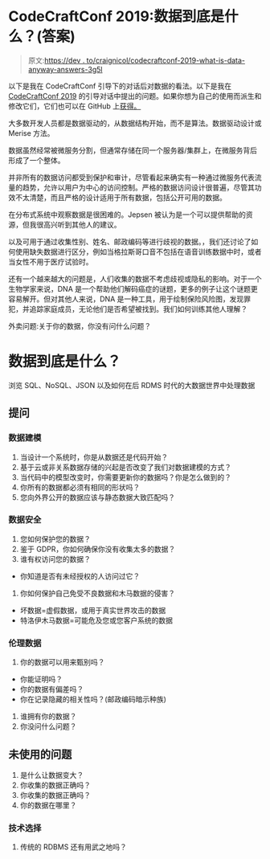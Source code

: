 # CodeCraftConf 2019:数据到底是什么？(答案)

> 原文:[https://dev . to/craignicol/codecraftconf-2019-what-is-data-anyway-answers-3g5l](https://dev.to/craignicol/codecraftconf-2019-what-is-data-anyway-answers-3g5l)

以下是我在 CodeCraftConf 引导下的对话后对数据的看法。以下是我在 [CodeCraftConf 2019](https://conf.codecraftuk.org/) 的引导对话中提出的问题。如果你想为自己的使用而派生和修改它们，它们也可以在 GitHub 上[获得。](https://github.com/craignicol/codecraftuk-sessions/blob/master/what-is-data-anyway.md)

大多数开发人员都是数据驱动的，从数据结构开始，而不是算法。数据驱动设计或 Merise 方法。

数据虽然经常被微服务分割，但通常存储在同一个服务器/集群上，在微服务背后形成了一个整体。

并非所有的数据访问都受到保护和审计，尽管看起来确实有一种通过微服务代表流量的趋势，允许以用户为中心的访问控制。严格的数据访问设计很普遍，尽管其功效不太清楚，而且严格的设计适用于所有数据，包括公开可用的数据。

在分布式系统中观察数据是很困难的。Jepsen 被认为是一个可以提供帮助的资源，但我很高兴听到其他人的建议。

以及可用于通过收集性别、姓名、邮政编码等进行歧视的数据。，我们还讨论了如何使用缺失数据进行区分，例如当格拉斯哥口音不包括在语音训练数据中时，或者当女性不用于医疗试验时。

还有一个越来越大的问题是，人们收集的数据不考虑歧视或隐私的影响。对于一个生物学家来说，DNA 是一个帮助他们解码癌症的谜题，更多的例子让这个谜题更容易解开。但对其他人来说，DNA 是一种工具，用于绘制保险风险图，发现罪犯，并追踪家庭成员，无论他们是否希望被找到。我们如何训练其他人理解？

外卖问题:关于你的数据，你没有问什么问题？

# [](#what-is-data-anyway)数据到底是什么？

浏览 SQL、NoSQL、JSON 以及如何在后 RDMS 时代的大数据世界中处理数据

## [](#questions)提问

### [](#data-modelling)数据建模

1.  当设计一个系统时，你是从数据还是代码开始？
2.  基于云或非关系数据存储的兴起是否改变了我们对数据建模的方式？
3.  当代码中的模型改变时，你需要更新你的数据吗？你是怎么做到的？
4.  你所有的数据都必须有相同的形状吗？
5.  您向外界公开的数据应该与静态数据大致匹配吗？

### [](#data-security)数据安全

1.  您如何保护您的数据？
2.  鉴于 GDPR，你如何确保你没有收集太多的数据？
3.  谁有权访问您的数据？

*   你知道是否有未经授权的人访问过它？

1.  你如何保护自己免受不良数据和木马数据的侵害？

*   坏数据=虚假数据，或用于真实世界攻击的数据
*   特洛伊木马数据=可能危及您或您客户系统的数据

### [](#ethical-data)伦理数据

1.  你的数据可以用来甄别吗？

*   你能证明吗？
*   你的数据有偏差吗？
*   你在记录隐藏的相关性吗？(邮政编码暗示种族)

1.  谁拥有你的数据？
2.  你没问什么问题？

## [](#unused-questions)未使用的问题

1.  是什么让数据变大？
2.  你收集的数据正确吗？
3.  你收集的数据正确吗？
4.  你的数据在哪里？

### [](#technology-choices)技术选择

1.  传统的 RDBMS 还有用武之地吗？